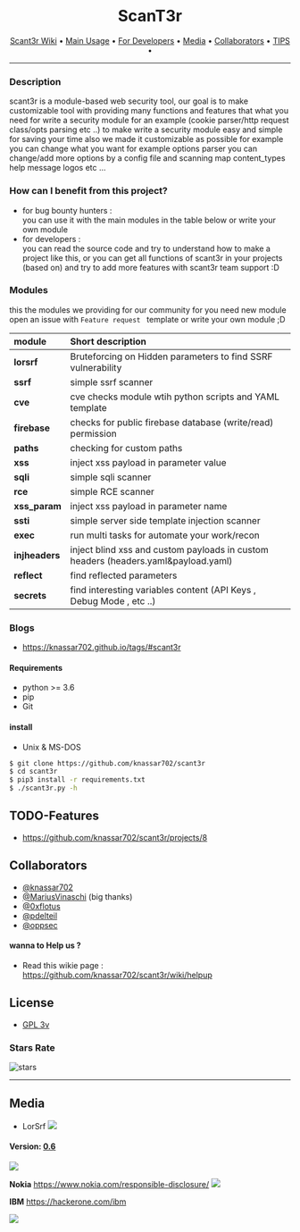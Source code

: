 <h1 align="center">
  <br>
  <br>
  ScanT3r
  <br>  
</h1>

<p align="center">
  <a href="https://github.com/knassar702/scant3r/wiki">Scant3r Wiki</a> •
  <a href="https://github.com/knassar702/scant3r/wiki/Usage">Main Usage</a> •
  <a href="https://github.com/knassar702/scant3r/wiki/for-developers">For Developers</a> •
  <a href="https://github.com/knassar702/scant3r#Media">Media</a> •
  <a href="https://github.com/knassar702/scant3r#Collaborators">Collaborators</a>  • 
  <a href="https://github.com/knassar702/scant3r/wiki/TIPS">TIPS</a> •
</p>

***

### Description
scant3r is a module-based web security tool, our goal is to make customizable tool with providing many functions and features that what you need for write a security module for an example (cookie parser/http request class/opts parsing etc ..) to make write a security module easy and simple for saving your time also we made it customizable as possible for example you can change what you want for example options parser you can change/add more options by a config file and scanning map content_types help message logos etc ...

### How can I benefit from this project?
* for bug bounty hunters : <br>
you can use it with the main modules in the table below or write your own module
* for developers : <br>
you can read the source code and try to understand how to make a project like this, or you can get all functions of scant3r in your projects (based on) and try to add more features with scant3r team support :D


### Modules

this the modules we providing for our community for you need new module open an issue with `Feature request
` template or write your own module ;D 

| module         | Short description                                           |
| :------------- | :-------------                                               |
| **lorsrf**     | Bruteforcing on Hidden parameters to find SSRF vulnerability |
| **ssrf**       | simple ssrf scanner                                          |
| **cve**        | cve checks module wtih python scripts and YAML template      |
| **firebase**   | checks for public firebase database (write/read) permission  |
| **paths**      | checking for custom paths                                    |
| **xss**        | inject xss payload in parameter value                        |
| **sqli**       | simple sqli scanner                                          |
| **rce**        | simple RCE scanner
| **xss_param** | inject xss payload in parameter name
| **ssti** | simple server side template injection scanner |
| **exec** | run multi tasks for automate your work/recon |
| **injheaders** | inject blind xss and custom payloads in custom headers (headers.yaml&payload.yaml)
| **reflect** | find reflected parameters 
| **secrets** | find interesting variables content (API Keys , Debug Mode , etc ..) |


### Blogs
* https://knassar702.github.io/tags/#scant3r


#### Requirements
* python >= 3.6
* pip
* Git

#### install
* Unix & MS-DOS

```bash
$ git clone https://github.com/knassar702/scant3r
$ cd scant3r
$ pip3 install -r requirements.txt
$ ./scant3r.py -h
```


## TODO-Features
* https://github.com/knassar702/scant3r/projects/8

## Collaborators
* [@knassar702](https://github.com/knassar702)
* [@MariusVinaschi](https://github.com/MariusVinaschi) (big thanks)
* [@0xflotus](https://github.com/0xflotus)
* [@pdelteil](https://github.com/pdelteil)
* [@oppsec](https://github.com/oppsec)


#### wanna to Help us ?
* Read this wikie page : https://github.com/knassar702/scant3r/wiki/helpup 

## License
* [GPL 3v](https://github.com/knassar702/scant3r/blob/master/LICENSE)


### Stars Rate
![stars](https://starchart.cc/knassar702/scant3r.svg)

***

## Media
* LorSrf
![](.src/output.gif)

#### Version: [0.6](https://github.com/knassar702/scant3r/releases/tag/0.6)

![](.src/all.gif)

**Nokia** https://www.nokia.com/responsible-disclosure/
![](.src/nokia.gif)

**IBM** https://hackerone.com/ibm

![](.src/ibm.png)
